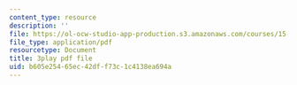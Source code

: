 ```yaml
---
content_type: resource
description: ''
file: https://ol-ocw-studio-app-production.s3.amazonaws.com/courses/15-071-the-analytics-edge-spring-2017/b605e25465ec42dff73c1c4138ea694a_1i5TDkri78Y.pdf
file_type: application/pdf
resourcetype: Document
title: 3play pdf file
uid: b605e254-65ec-42df-f73c-1c4138ea694a
---
```

